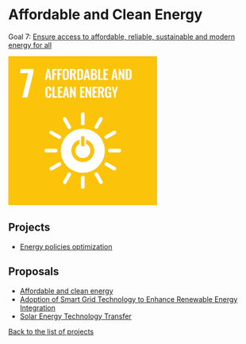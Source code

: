 # Affordable and Clean Energy

[un_sdg_link]: https://sdgs.un.org/goals/goal7

Goal 7: [Ensure access to affordable, reliable, sustainable and modern energy for all][un_sdg_link]

[<img src="../images/sdgs/E-WEB-Goal-07.png" alt="Goal 7 Affordable and Clean Energy" width="300">][un_sdg_link]

## Projects

- [Energy policies optimization](../projects/energy_policies.md)

## Proposals

- [Affordable and clean energy](../proposals/affordable_clean_energy.md)
- [Adoption of Smart Grid Technology to Enhance Renewable Energy Integration](../proposals/smart_grid.md)
- [Solar Energy Technology Transfer](../proposals/technology_transfer.md)

[Back to the list of projects](../README.md)